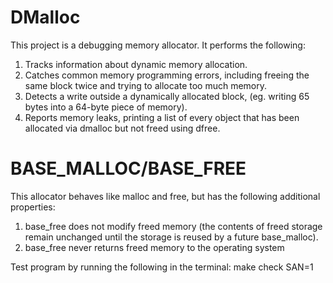 DMalloc
===================

This project is a debugging memory allocator. It performs the following:
1. Tracks information about dynamic memory allocation.
2. Catches common memory programming errors, including freeing the same block twice and trying to allocate too much memory.
3. Detects a write outside a dynamically allocated block, (eg. writing 65 bytes into a 64-byte piece of memory).
4. Reports memory leaks, printing a list of every object that has been allocated via dmalloc but not freed using dfree.

BASE_MALLOC/BASE_FREE
===================
This allocator behaves like malloc and free, but has the following additional properties:

1. base_free does not modify freed memory (the contents of freed storage remain unchanged until the storage is reused by a future base_malloc).
2. base_free never returns freed memory to the operating system

Test program by running the following in the terminal:
make check SAN=1